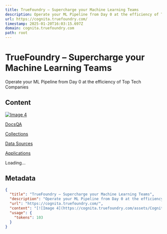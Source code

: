 ```yaml
---
title: TrueFoundry – Supercharge your Machine Learning Teams
description: Operate your ML Pipeline from Day 0 at the efficiency of Top Tech Companies
url: https://cognita.truefoundry.com/
timestamp: 2025-01-20T16:03:15.697Z
domain: cognita.truefoundry.com
path: root
---
```


# TrueFoundry – Supercharge your Machine Learning Teams


Operate your ML Pipeline from Day 0 at the efficiency of Top Tech Companies


## Content

[![Image 4](https://cognita.truefoundry.com/assets/CognitaLogo-BYKDgot1.png)](https://cognita.truefoundry.com/)

[DocsQA](https://cognita.truefoundry.com/)

[Collections](https://cognita.truefoundry.com/collections)

[Data Sources](https://cognita.truefoundry.com/data-sources)

[Applications](https://cognita.truefoundry.com/applications)

Loading...

## Metadata

```json
{
  "title": "TrueFoundry – Supercharge your Machine Learning Teams",
  "description": "Operate your ML Pipeline from Day 0 at the efficiency of Top Tech Companies",
  "url": "https://cognita.truefoundry.com/",
  "content": "[![Image 4](https://cognita.truefoundry.com/assets/CognitaLogo-BYKDgot1.png)](https://cognita.truefoundry.com/)\n\n[DocsQA](https://cognita.truefoundry.com/)\n\n[Collections](https://cognita.truefoundry.com/collections)\n\n[Data Sources](https://cognita.truefoundry.com/data-sources)\n\n[Applications](https://cognita.truefoundry.com/applications)\n\nLoading...",
  "usage": {
    "tokens": 103
  }
}
```
